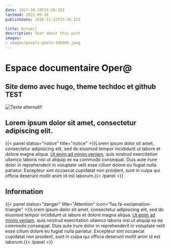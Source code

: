 ```yaml
---
date: 2017-10-19T15:26:15Z
lastmod: 2022-09-26
publishdate: 2018-11-23T15:26:15Z

title: Accueil
description: Text about this post
images:
- images/pexels-photo-196666.jpeg
---
```


# Espace documentaire Oper@

## Site demo avec hugo, theme techdoc et github TEST

![Texte alternatif](/images/office.jpg "sample")

Lorem ipsum dolor sit amet, consectetur adipiscing elit.
---
{{< panel status="notice" title="notice" >}}Lorem ipsum dolor sit amet, consectetur adipisicing elit, sed do eiusmod tempor incididunt ut labore et dolore magna aliqua. <a href="https://github.com/thingsym/hugo-theme-techdoc">Ut enim ad minim veniam</a>, quis nostrud exercitation ullamco laboris nisi ut aliquip ex ea commodo consequat. Duis aute irure dolor in reprehenderit in voluptate velit esse cillum dolore eu fugiat nulla pariatur. Excepteur sint occaecat cupidatat non proident, sunt in culpa qui officia deserunt mollit anim id est laborum.{{< /panel >}}


## Information

{{< panel status="danger" title="Attention" icon="fas fa-exclamation-triangle" >}}Lorem ipsum dolor sit amet, consectetur adipisicing elit, sed do eiusmod tempor incididunt ut labore et dolore magna aliqua. <a href="https://github.com/thingsym/hugo-theme-techdoc">Ut enim ad minim veniam</a>, quis nostrud exercitation ullamco laboris nisi ut aliquip ex ea commodo consequat. Duis aute irure dolor in reprehenderit in voluptate velit esse cillum dolore eu fugiat nulla pariatur. Excepteur sint occaecat cupidatat non proident, sunt in culpa qui officia deserunt mollit anim id est laborum.{{< /panel >}}
